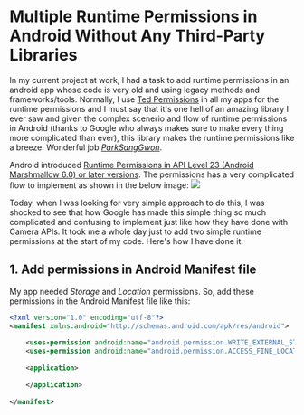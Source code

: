 # Multiple Runtime Permissions in Android Without Any Third-Party Libraries

In my current project at work, I had a task to add runtime permissions in an android app whose code is very old and using legacy methods and frameworks/tools. Normally, I use [Ted Permissions](https://github.com/ParkSangGwon/TedPermission) in all my apps for the runtime permissions and I must say that it's one hell of an amazing library I ever saw and given the complex scenerio and flow of runtime permissions in Android (thanks to Google who always makes sure to make every thing more complicated than ever), this library makes the runtime permissions like a breeze. Wonderful job [*ParkSangGwon*](https://github.com/ParkSangGwon/).

Android introduced [Runtime Permissions in API Level 23 (Android Marshmallow 6.0) or later versions](https://developer.android.com/guide/topics/permissions/overview). The permissions has a very complicated flow to implement as shown in the below image:
![](https://raw.githubusercontent.com/ParkSangGwon/TedPermission/master/Screenshot_cases.png)

Today, when I was looking for very simple approach to do this, I was shocked to see that how Google has made this simple thing so much complicated and confusing to implement just like how they have done with Camera APIs. It took me a whole day just to add two simple runtime permissions at the start of my code. Here's how I have done it.

## 1. Add permissions in Android Manifest file
My app needed *Storage* and *Location* permissions. So, add these permissions in the Android Manifest file like this:
```xml
<?xml version="1.0" encoding="utf-8"?>
<manifest xmlns:android="http://schemas.android.com/apk/res/android">
    
    <uses-permission android:name="android.permission.WRITE_EXTERNAL_STORAGE" /> <!-- dangerous permission -->
    <uses-permission android:name="android.permission.ACCESS_FINE_LOCATION" /> <!-- dangerous permission -->
    
    <application>
       
    </application>
  
</manifest>
```
